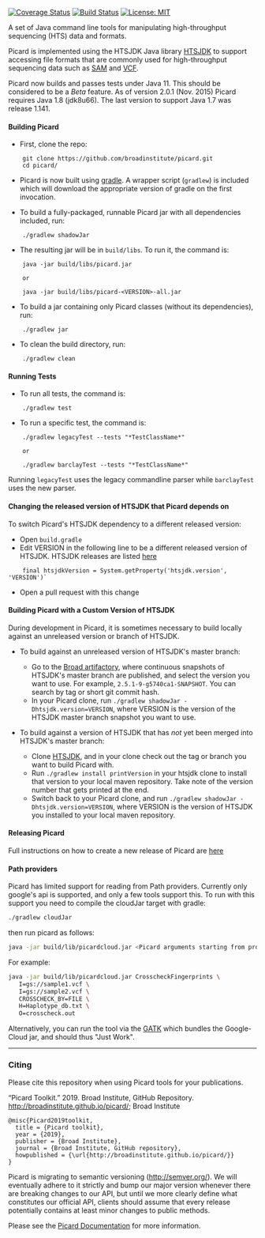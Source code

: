 [![Coverage Status](https://coveralls.io/repos/github/broadinstitute/picard/badge.svg?branch=master)](https://coveralls.io/github/broadinstitute/picard?branch=master)
[![Build Status](https://travis-ci.com/broadinstitute/picard.svg?branch=master)](https://travis-ci.com/broadinstitute/picard)
[![License: MIT](https://img.shields.io/badge/License-MIT-yellow.svg)](https://github.com/broadinstitute/picard/blob/master/LICENSE.txt)

A set of Java command line tools for manipulating high-throughput sequencing (HTS) data and formats.  

Picard is implemented using the HTSJDK Java library [HTSJDK][1] to support
accessing file formats that are commonly used for high-throughput
sequencing data such as [SAM][2] and [VCF][3].  

Picard now builds and passes tests under Java 11. This should be considered to be a *Beta* feature. 
As of version 2.0.1 (Nov. 2015) Picard requires Java 1.8 (jdk8u66). The last version to support Java 1.7 was release 1.141.

#### Building Picard

* First, clone the repo:
```
    git clone https://github.com/broadinstitute/picard.git
    cd picard/
```

* Picard is now built using [gradle](http://gradle.org/). A wrapper script (`gradlew`) is included which will download the appropriate version of gradle on the first invocation.
    
* To build a fully-packaged, runnable Picard jar with all dependencies included, run:
```
    ./gradlew shadowJar
```

* The resulting jar will be in `build/libs`. To run it, the command is:
```
    java -jar build/libs/picard.jar
    
    or
    
    java -jar build/libs/picard-<VERSION>-all.jar 
```    

    
* To build a jar containing only Picard classes (without its dependencies), run:
```
    ./gradlew jar
```    
    
* To clean the build directory, run:
```
    ./gradlew clean
```

#### Running Tests

* To run all tests, the command is:
```
    ./gradlew test
```

* To run a specific test, the command is:
```
    ./gradlew legacyTest --tests "*TestClassName*"
    
    or
    
    ./gradlew barclayTest --tests "*TestClassName*"
```
Running `legacyTest` uses the legacy commandline parser while `barclayTest` uses the new parser.  



#### Changing the released version of HTSJDK that Picard depends on

To switch Picard's HTSJDK dependency to a different released version:

* Open `build.gradle`
* Edit VERSION in the following line to be a different released version of HTSJDK. HTSJDK releases are listed [here](https://github.com/samtools/htsjdk/releases)
```
    final htsjdkVersion = System.getProperty('htsjdk.version', 'VERSION')`
```
* Open a pull request with this change

#### Building Picard with a Custom Version of HTSJDK

During development in Picard, it is sometimes necessary to build locally against an unreleased version or branch of HTSJDK. 

* To build against an unreleased version of HTSJDK's master branch:
    * Go to the [Broad artifactory](https://artifactory.broadinstitute.org/artifactory/simple/libs-snapshot-local/com/github/samtools/htsjdk/), where continuous snapshots of HTSJDK's master branch are published, and select the version you want to use. For example, `2.5.1-9-g5740ca1-SNAPSHOT`. You can search by tag or short git commit hash.
    * In your Picard clone, run `./gradlew shadowJar -Dhtsjdk.version=VERSION`, where VERSION is the version of the HTSJDK master branch snapshot you want to use.
    
* To build against a version of HTSJDK that has *not* yet been merged into HTSJDK's master branch:
    * Clone [HTSJDK](https://github.com/samtools/htsjdk/), and in your clone check out the tag or branch you want to build Picard with.
    * Run `./gradlew install printVersion` in your htsjdk clone to install that version to your local maven repository. Take note of the version number that gets printed at the end.
    * Switch back to your Picard clone, and run `./gradlew shadowJar -Dhtsjdk.version=VERSION`, where VERSION is the version of HTSJDK you installed to your local maven repository.

#### Releasing Picard

Full instructions on how to create a new release of 
Picard are [here](https://github.com/broadinstitute/picard/wiki/How-to-release-Picard)

#### Path providers

Picard has limited support for reading from Path providers. 
Currently only google's api is supported, and only a few tools support this.
To run with this support you need to compile the cloudJar target with gradle:
```bash
./gradlew cloudJar

```
then run picard as follows:

```bash
java -jar build/lib/picardcloud.jar <Picard arguments starting from program>
```
For example:

```bash 
java -jar build/lib/picardcloud.jar CrosscheckFingerprints \
   I=gs://sample1.vcf \
   I=gs://sample2.vcf \
   CROSSCHECK_BY=FILE \
   H=Haplotype_db.txt \
   O=crosscheck.out
```

Alternatively, you can run the tool via the [GATK](https://software.broadinstitute.org/gatk/download/) which bundles the Google-Cloud
jar, and should thus "Just Work".

----

### Citing

Please cite this repository when using Picard tools for your publications.

“Picard Toolkit.” 2019. Broad Institute, GitHub Repository. http://broadinstitute.github.io/picard/; Broad Institute

```
@misc{Picard2019toolkit,
  title = {Picard toolkit},
  year = {2019},
  publisher = {Broad Institute},
  journal = {Broad Institute, GitHub repository},
  howpublished = {\url{http://broadinstitute.github.io/picard/}}
}
```


Picard is migrating to semantic versioning (http://semver.org/). We will eventually adhere to it strictly and bump our major version whenever there are breaking changes to our API, but until we more clearly define what constitutes our official API, clients should assume that every release potentially contains at least minor changes to public methods.

Please see the [Picard Documentation](http://broadinstitute.github.io/picard) for more information.

[1]: http://github.com/samtools/htsjdk
[2]: http://samtools.sourceforge.net
[3]: http://vcftools.sourceforge.net/specs.html
